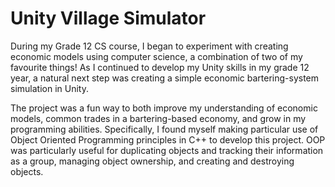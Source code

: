 # Unity Village Simulator

During my Grade 12 CS course, I began to experiment with creating economic models using computer science, a combination of two of my favourite things! As I continued to develop my Unity skills in my grade 12 year, a natural next step was creating a simple economic bartering-system simulation in Unity.

The project was a fun way to both improve my understanding of economic models, common trades in a bartering-based economy, and grow in my programming abilities. Specifically, I found myself making particular use of Object Oriented Programming principles in C++ to develop this project. OOP was particularly useful for duplicating objects and tracking their information as a group, managing object ownership, and creating and destroying objects.
